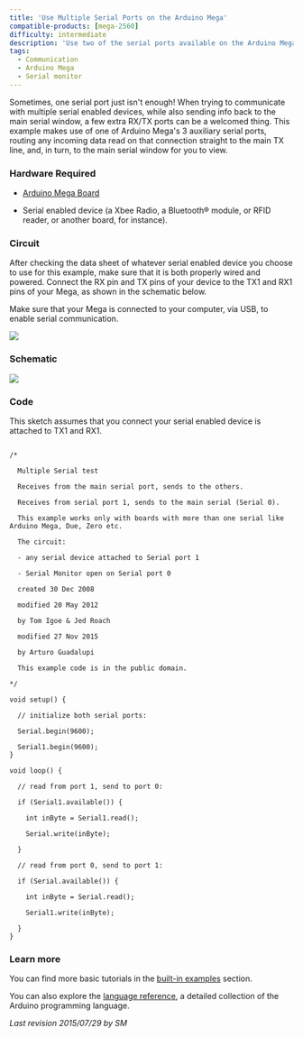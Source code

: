 ```yaml
---
title: 'Use Multiple Serial Ports on the Arduino Mega'
compatible-products: [mega-2560]
difficulty: intermediate
description: 'Use two of the serial ports available on the Arduino Mega.'
tags: 
  - Communication
  - Arduino Mega
  - Serial monitor
---
```


Sometimes, one serial port just isn't enough! When trying to communicate with multiple serial enabled devices, while also sending info back to the main serial window, a few extra RX/TX ports can be a welcomed thing. This example makes use of one of Arduino Mega's 3 auxiliary serial ports, routing any incoming data read on that connection straight to the main TX line, and, in turn, to the main serial window for you to view.

### Hardware Required

- [Arduino Mega Board](https://store.arduino.cc/en-se/collections/boards-modules?filter.p.m.hardware_func.form_factor=Mega)

- Serial enabled device  (a Xbee Radio, a Bluetooth® module, or RFID reader, or another board, for instance).

### Circuit

After checking the data sheet of whatever serial enabled device you choose to use for this example, make sure that it is both properly wired and powered. Connect the RX pin and TX pins of your device to the TX1 and RX1 pins of your Mega, as shown in the schematic below.

Make sure that your Mega is connected to your computer, via USB, to enable serial communication.

![](assets/circuit.png)


### Schematic

![](assets/schematic.png)

### Code

This sketch assumes that you connect your serial enabled device is attached to TX1 and RX1.

```arduino

/*

  Multiple Serial test

  Receives from the main serial port, sends to the others.

  Receives from serial port 1, sends to the main serial (Serial 0).

  This example works only with boards with more than one serial like Arduino Mega, Due, Zero etc.

  The circuit:

  - any serial device attached to Serial port 1

  - Serial Monitor open on Serial port 0

  created 30 Dec 2008

  modified 20 May 2012

  by Tom Igoe & Jed Roach

  modified 27 Nov 2015

  by Arturo Guadalupi

  This example code is in the public domain.

*/

void setup() {

  // initialize both serial ports:

  Serial.begin(9600);

  Serial1.begin(9600);
}

void loop() {

  // read from port 1, send to port 0:

  if (Serial1.available()) {

    int inByte = Serial1.read();

    Serial.write(inByte);

  }

  // read from port 0, send to port 1:

  if (Serial.available()) {

    int inByte = Serial.read();

    Serial1.write(inByte);

  }
}
```

### Learn more

You can find more basic tutorials in the [built-in examples](/built-in-examples) section.

You can also explore the [language reference](https://www.arduino.cc/reference/en/), a detailed collection of the Arduino programming language.

*Last revision 2015/07/29 by SM*